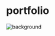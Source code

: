 # portfolio
![background](https://user-images.githubusercontent.com/105030132/218036337-d53eb2e1-d100-4516-bd51-33134f5f65a6.png)

